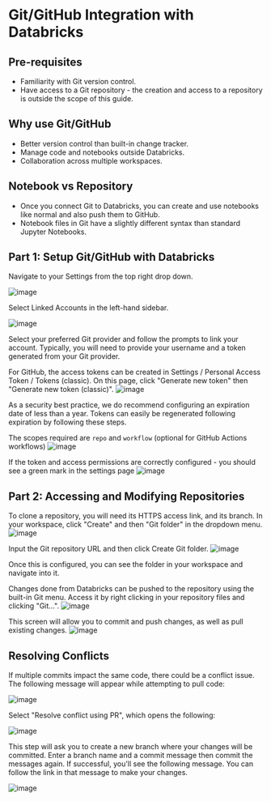 # Git/GitHub Integration with Databricks

## Pre-requisites

- Familiarity with Git version control.
- Have access to a Git repository - the creation and access to a repository is outside the scope of this guide.

## Why use Git/GitHub

- Better version control than built-in change tracker.
- Manage code and notebooks outside Databricks.
- Collaboration across multiple workspaces.

## Notebook vs Repository

- Once you connect Git to Databricks, you can create and use notebooks like normal and also push them to GitHub.
- Notebook files in Git have a slightly different syntax than standard Jupyter Notebooks.

## Part 1: Setup Git/GitHub with Databricks

Navigate to your Settings from the top right drop down.

![image](/api/docs/UserGuide/Databricks/git-settings.png)

Select Linked Accounts in the left-hand sidebar.

![image](/api/docs/UserGuide/Databricks/git-linked-accounts.png)

Select your preferred Git provider and follow the prompts to link your account. Typically, you will need to provide your username and a token generated from your Git provider.

For GitHub, the access tokens can be created in Settings / Personal Access Token / Tokens (classic). On this page, click "Generate new token" then "Generate new token (classic)".
![image](https://user-images.githubusercontent.com/3179656/236484380-d193ae59-1a9c-434e-a7ec-790d691c1a89.png)

As a security best practice, we do recommend configuring an expiration date of less than a year. Tokens can easily be regenerated following expiration by following these steps.

The scopes required are `repo` and `workflow` (optional for GitHub Actions workflows)
![image](/api/docs/UserGuide/Databricks/TokenScopes.png)

If the token and access permissions are correctly configured - you should see a green mark in the settings page
![image](/api/docs/UserGuide/Databricks/git-status.png)

## Part 2: Accessing and Modifying Repositories

To clone a repository, you will need its HTTPS access link, and its branch. In your workspace, click "Create" and then "Git folder" in the dropdown menu.
![image](/api/docs/UserGuide/Databricks/git-clone-repo.png)

Input the Git repository URL and then click Create Git folder.
![image](/api/docs/UserGuide/Databricks/git-menu.png)

Once this is configured, you can see the folder in your workspace and navigate into it.

Changes done from Databricks can be pushed to the repository using the built-in Git menu. Access it by right clicking in your repository files and clicking "Git...".
![image](/api/docs/UserGuide/Databricks/git-menu-2.png)

This screen will allow you to commit and push changes, as well as pull existing changes.
![image](/api/docs/UserGuide/Databricks/git-menu-3.png)

## Resolving Conflicts

If multiple commits impact the same code, there could be a conflict issue. The following message will appear while attempting to pull code:

![image](/api/docs/UserGuide/Databricks/MergeConflict.png)

Select "Resolve conflict using PR", which opens the following:

![image](/api/docs/UserGuide/Databricks/MergeConflict2.png)

This step will ask you to create a new branch where your changes will be committed. Enter a branch name and a commit message then commit the messages again. If successful, you'll see the following message. You can follow the link in that message to make your changes.

![image](/api/docs/UserGuide/Databricks/MergeConflict3.png)

<!-- ## Automating Git pulls

?? -->
